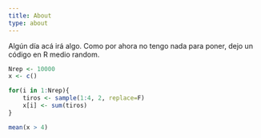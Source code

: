 ```yaml
---
title: About
type: about
---
```


Algún día acá irá algo. Como por ahora no tengo nada para poner, dejo un código en R medio random.

```r {filename="ejemplo.r"}
Nrep <- 10000
x <- c()

for(i in 1:Nrep){
    tiros <- sample(1:4, 2, replace=F)
    x[i] <- sum(tiros)
}

mean(x > 4)
```
